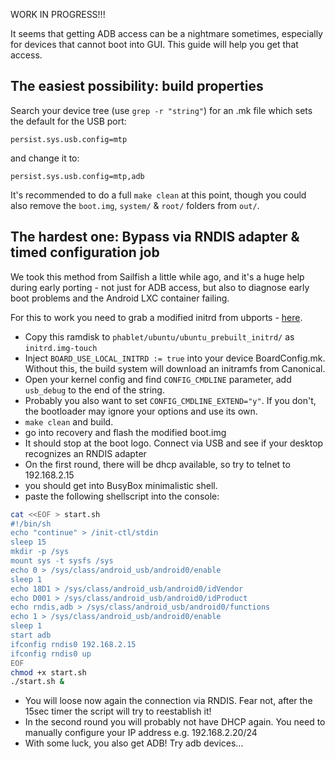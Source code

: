 WORK IN PROGRESS!!!

It seems that getting ADB access can be a nightmare sometimes, especially for devices that cannot boot into GUI. This guide will help you get that access.

## The easiest possibility: build properties ##
Search your device tree (use `grep -r "string"`) for an .mk file which sets the default for the USB port:

```
persist.sys.usb.config=mtp
```

and change it to:

```
persist.sys.usb.config=mtp,adb
```

It's recommended to do a full `make clean` at this point, though you could also remove the `boot.img`, `system/` & `root/` folders from `out/`.

## The hardest one: Bypass via RNDIS adapter & timed configuration job ##
We took this method from Sailfish a little while ago, and it's a huge help during early porting - not just for ADB access, but also to diagnose early boot problems and the Android LXC container failing.

For this to work you need to grab a modified initrd from ubports - [here](https://drive.google.com/open?id=0B9Ee5skiHSnncUJBZERSS3IyWlE). 
- Copy this ramdisk to `phablet/ubuntu/ubuntu_prebuilt_initrd/` as `initrd.img-touch`
- Inject `BOARD_USE_LOCAL_INITRD := true` into your device BoardConfig.mk. Without this, the build system will download an initramfs from Canonical.
- Open your kernel config and find `CONFIG_CMDLINE` parameter, add `usb_debug` to the end of the string.
- Probably you also want to set `CONFIG_CMDLINE_EXTEND="y"`. If you don't, the bootloader may ignore your options and use its own.
- `make clean` and build.
- go into recovery and flash the modified boot.img
- It should stop at the boot logo. Connect via USB and see if your desktop recognizes an RNDIS adapter
- On the first round, there will be dhcp available, so try to telnet to 192.168.2.15
- you should get into BusyBox minimalistic shell.
- paste the following shellscript  into the console:

```bash
cat <<EOF > start.sh
#!/bin/sh
echo "continue" > /init-ctl/stdin
sleep 15
mkdir -p /sys
mount sys -t sysfs /sys
echo 0 > /sys/class/android_usb/android0/enable
sleep 1
echo 18D1 > /sys/class/android_usb/android0/idVendor
echo D001 > /sys/class/android_usb/android0/idProduct
echo rndis,adb > /sys/class/android_usb/android0/functions
echo 1 > /sys/class/android_usb/android0/enable
sleep 1
start adb
ifconfig rndis0 192.168.2.15
ifconfig rndis0 up
EOF
chmod +x start.sh
./start.sh &
```

- You will loose now again the connection via RNDIS. Fear not, after the 15sec timer the script will try to reestablish it!
- In the second round you will probably not have DHCP again. You need to manually configure your IP address e.g. 192.168.2.20/24
- With some luck, you also get ADB! Try adb devices...